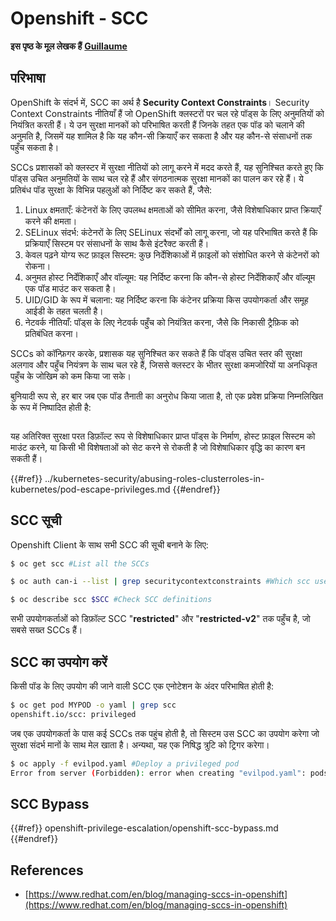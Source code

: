 # Openshift - SCC

**इस पृष्ठ के मूल लेखक हैं** [**Guillaume**](https://www.linkedin.com/in/guillaume-chapela-ab4b9a196)

## परिभाषा

OpenShift के संदर्भ में, SCC का अर्थ है **Security Context Constraints**। Security Context Constraints नीतियाँ हैं जो OpenShift क्लस्टरों पर चल रहे पॉड्स के लिए अनुमतियों को नियंत्रित करती हैं। ये उन सुरक्षा मानकों को परिभाषित करती हैं जिनके तहत एक पॉड को चलाने की अनुमति है, जिसमें यह शामिल है कि यह कौन-सी क्रियाएँ कर सकता है और यह कौन-से संसाधनों तक पहुँच सकता है।

SCCs प्रशासकों को क्लस्टर में सुरक्षा नीतियों को लागू करने में मदद करते हैं, यह सुनिश्चित करते हुए कि पॉड्स उचित अनुमतियों के साथ चल रहे हैं और संगठनात्मक सुरक्षा मानकों का पालन कर रहे हैं। ये प्रतिबंध पॉड सुरक्षा के विभिन्न पहलुओं को निर्दिष्ट कर सकते हैं, जैसे:

1. Linux क्षमताएँ: कंटेनरों के लिए उपलब्ध क्षमताओं को सीमित करना, जैसे विशेषाधिकार प्राप्त क्रियाएँ करने की क्षमता।
2. SELinux संदर्भ: कंटेनरों के लिए SELinux संदर्भों को लागू करना, जो यह परिभाषित करते हैं कि प्रक्रियाएँ सिस्टम पर संसाधनों के साथ कैसे इंटरैक्ट करती हैं।
3. केवल पढ़ने योग्य रूट फ़ाइल सिस्टम: कुछ निर्देशिकाओं में फ़ाइलों को संशोधित करने से कंटेनरों को रोकना।
4. अनुमत होस्ट निर्देशिकाएँ और वॉल्यूम: यह निर्दिष्ट करना कि कौन-से होस्ट निर्देशिकाएँ और वॉल्यूम एक पॉड माउंट कर सकता है।
5. UID/GID के रूप में चलाना: यह निर्दिष्ट करना कि कंटेनर प्रक्रिया किस उपयोगकर्ता और समूह आईडी के तहत चलती है।
6. नेटवर्क नीतियाँ: पॉड्स के लिए नेटवर्क पहुँच को नियंत्रित करना, जैसे कि निकासी ट्रैफ़िक को प्रतिबंधित करना।

SCCs को कॉन्फ़िगर करके, प्रशासक यह सुनिश्चित कर सकते हैं कि पॉड्स उचित स्तर की सुरक्षा अलगाव और पहुँच नियंत्रण के साथ चल रहे हैं, जिससे क्लस्टर के भीतर सुरक्षा कमजोरियों या अनधिकृत पहुँच के जोखिम को कम किया जा सके।

बुनियादी रूप से, हर बार जब एक पॉड तैनाती का अनुरोध किया जाता है, तो एक प्रवेश प्रक्रिया निम्नलिखित के रूप में निष्पादित होती है:

<figure><img src="../../images/Managing SCCs in OpenShift-1.png" alt=""><figcaption></figcaption></figure>

यह अतिरिक्त सुरक्षा परत डिफ़ॉल्ट रूप से विशेषाधिकार प्राप्त पॉड्स के निर्माण, होस्ट फ़ाइल सिस्टम को माउंट करने, या किसी भी विशेषताओं को सेट करने से रोकती है जो विशेषाधिकार वृद्धि का कारण बन सकती हैं।

{{#ref}}
../kubernetes-security/abusing-roles-clusterroles-in-kubernetes/pod-escape-privileges.md
{{#endref}}

## SCC सूची

Openshift Client के साथ सभी SCC की सूची बनाने के लिए:
```bash
$ oc get scc #List all the SCCs

$ oc auth can-i --list | grep securitycontextconstraints #Which scc user can use

$ oc describe scc $SCC #Check SCC definitions
```
सभी उपयोगकर्ताओं को डिफ़ॉल्ट SCC "**restricted**" और "**restricted-v2**" तक पहुँच है, जो सबसे सख्त SCCs हैं।

## SCC का उपयोग करें

किसी पॉड के लिए उपयोग की जाने वाली SCC एक एनोटेशन के अंदर परिभाषित होती है:
```bash
$ oc get pod MYPOD -o yaml | grep scc
openshift.io/scc: privileged
```
जब एक उपयोगकर्ता के पास कई SCCs तक पहुंच होती है, तो सिस्टम उस SCC का उपयोग करेगा जो सुरक्षा संदर्भ मानों के साथ मेल खाता है। अन्यथा, यह एक निषिद्ध त्रुटि को ट्रिगर करेगा।
```bash
$ oc apply -f evilpod.yaml #Deploy a privileged pod
Error from server (Forbidden): error when creating "evilpod.yaml": pods "evilpod" is forbidden: unable to validate against any security context constrain
```
## SCC Bypass

{{#ref}}
openshift-privilege-escalation/openshift-scc-bypass.md
{{#endref}}

## References

- [https://www.redhat.com/en/blog/managing-sccs-in-openshift](https://www.redhat.com/en/blog/managing-sccs-in-openshift)
